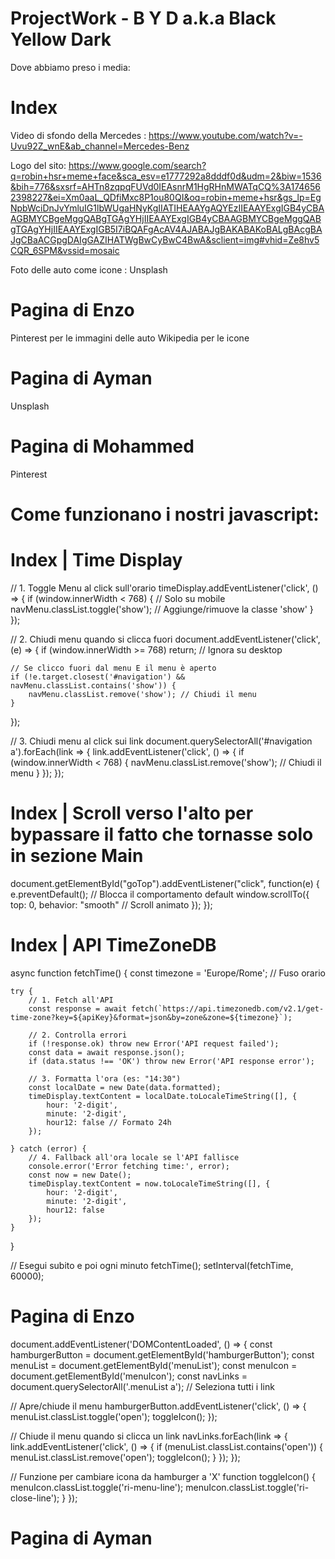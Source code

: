# ProjectWork - B Y D a.k.a Black Yellow Dark 

Dove abbiamo preso i media:

# Index
Video di sfondo della Mercedes : https://www.youtube.com/watch?v=-Uvu92Z_wnE&ab_channel=Mercedes-Benz

Logo del sito: https://www.google.com/search?q=robin+hsr+meme+face&sca_esv=e1777292a8dddf0d&udm=2&biw=1536&bih=776&sxsrf=AHTn8zqpqFUVd0IEAsnrM1HgRHnMWATqCQ%3A1746562398227&ei=Xm0aaL_QDfiMxc8P1ou80QI&oq=robin+meme+hsr&gs_lp=EgNpbWciDnJvYmluIG1lbWUgaHNyKgIIATIHEAAYgAQYEzIIEAAYExgIGB4yCBAAGBMYCBgeMggQABgTGAgYHjIIEAAYExgIGB4yCBAAGBMYCBgeMggQABgTGAgYHjIIEAAYExgIGB5I7iBQAFgAcAV4AJABAJgBAKABAKoBALgBAcgBAJgCBaACGpgDAIgGAZIHATWgBwCyBwC4BwA&sclient=img#vhid=Ze8hv5CQR_6SPM&vssid=mosaic

Foto delle auto come icone : Unsplash

# Pagina di Enzo

Pinterest per le immagini delle auto
Wikipedia per le icone

# Pagina di Ayman

Unsplash

# Pagina di Mohammed

Pinterest


# Come funzionano i nostri javascript:

# Index | Time Display

// 1. Toggle Menu al click sull'orario
timeDisplay.addEventListener('click', () => {
    if (window.innerWidth < 768) { // Solo su mobile
        navMenu.classList.toggle('show'); // Aggiunge/rimuove la classe 'show'
    }
});


// 2. Chiudi menu quando si clicca fuori
document.addEventListener('click', (e) => {
    if (window.innerWidth >= 768) return; // Ignora su desktop
    
    // Se clicco fuori dal menu E il menu è aperto
    if (!e.target.closest('#navigation') && navMenu.classList.contains('show')) {
        navMenu.classList.remove('show'); // Chiudi il menu
    }
});

// 3. Chiudi menu al click sui link
document.querySelectorAll('#navigation a').forEach(link => {
    link.addEventListener('click', () => {
        if (window.innerWidth < 768) {
            navMenu.classList.remove('show'); // Chiudi il menu
        }
    });
});

# Index | Scroll verso l'alto per bypassare il fatto che tornasse solo in sezione Main

document.getElementById("goTop").addEventListener("click", function(e) {
    e.preventDefault(); // Blocca il comportamento default
    window.scrollTo({ 
        top: 0, 
        behavior: "smooth" // Scroll animato
    });
});

# Index | API TimeZoneDB

async function fetchTime() {
    const timezone = 'Europe/Rome'; // Fuso orario
    
    try {
        // 1. Fetch all'API
        const response = await fetch(`https://api.timezonedb.com/v2.1/get-time-zone?key=${apiKey}&format=json&by=zone&zone=${timezone}`);
        
        // 2. Controlla errori
        if (!response.ok) throw new Error('API request failed');
        const data = await response.json();
        if (data.status !== 'OK') throw new Error('API response error');

        // 3. Formatta l'ora (es: "14:30")
        const localDate = new Date(data.formatted);
        timeDisplay.textContent = localDate.toLocaleTimeString([], { 
            hour: '2-digit', 
            minute: '2-digit',
            hour12: false // Formato 24h
        });
        
    } catch (error) {
        // 4. Fallback all'ora locale se l'API fallisce
        console.error('Error fetching time:', error);
        const now = new Date();
        timeDisplay.textContent = now.toLocaleTimeString([], {
            hour: '2-digit',
            minute: '2-digit',
            hour12: false
        });
    }
}

// Esegui subito e poi ogni minuto
fetchTime();
setInterval(fetchTime, 60000); 


# Pagina di Enzo 

<!-- Apertura/chiusura del menu al click sull'icona hamburger -->

document.addEventListener('DOMContentLoaded', () => {
  const hamburgerButton = document.getElementById('hamburgerButton');
  const menuList = document.getElementById('menuList');
  const menuIcon = document.getElementById('menuIcon');
  const navLinks = document.querySelectorAll('.menuList a'); // Seleziona tutti i link

  // Apre/chiude il menu
  hamburgerButton.addEventListener('click', () => {
    menuList.classList.toggle('open');
    toggleIcon();
  });

  // Chiude il menu quando si clicca un link
  navLinks.forEach(link => {
    link.addEventListener('click', () => {
      if (menuList.classList.contains('open')) {
        menuList.classList.remove('open');
        toggleIcon();
      }
    });
  });

  // Funzione per cambiare icona da hamburger a 'X'
  function toggleIcon() {
    menuIcon.classList.toggle('ri-menu-line');
    menuIcon.classList.toggle('ri-close-line');
  }
});


# Pagina di Ayman

